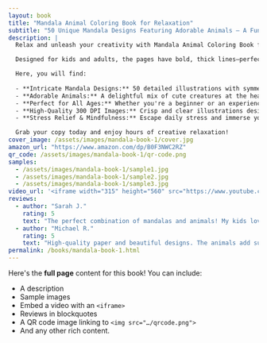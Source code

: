 ```yaml
---
layout: book
title: "Mandala Animal Coloring Book for Relaxation"
subtitle: "50 Unique Mandala Designs Featuring Adorable Animals – A Fun and Stress-Relieving Coloring Experience for Kids and Adults"
description: |
  Relax and unleash your creativity with Mandala Animal Coloring Book for Relaxation! This fun and stress-relieving book features 50 unique mandala designs, most featuring a cute animal at the center, plus seven pure mandalas for variety.

  Designed for kids and adults, the pages have bold, thick lines—perfect for crayons, markers, or colored pencils. The mix of simple and intricate patterns makes it enjoyable for all skill levels. Printed on high-quality, single-sided 8.5 x 8.5-inch paper that prevents bleed-through, it's ideal for stress relief, mindfulness, and artistic expression.

  Here, you will find:
  
  - **Intricate Mandala Designs:** 50 detailed illustrations with symmetrical patterns with thick, bold lines for easy coloring.
  - **Adorable Animals:** A delightful mix of cute creatures at the heart of each mandala.
  - **Perfect for All Ages:** Whether you're a beginner or an experienced colorist, these designs offer relaxation and creative joy.
  - **High-Quality 300 DPI Images:** Crisp and clear illustrations designed for beautifully vibrant results.
  - **Stress Relief & Mindfulness:** Escape daily stress and immerse yourself in the calming world of mandalas and animals.

  Grab your copy today and enjoy hours of creative relaxation!
cover_image: /assets/images/mandala-book-1/cover.jpg
amazon_url: "https://www.amazon.com/dp/B0F3NWC2RZ"
qr_code: /assets/images/mandala-book-1/qr-code.png
samples:
  - /assets/images/mandala-book-1/sample1.jpg
  - /assets/images/mandala-book-1/sample2.jpg
  - /assets/images/mandala-book-1/sample3.jpg
video_url: '<iframe width="315" height="560" src="https://www.youtube.com/embed/Y1RwdCKAJiQ" frameborder="0" allow="accelerometer; autoplay; clipboard-write; encrypted-media; gyroscope; picture-in-picture" allowfullscreen></iframe>'
reviews:
  - author: "Sarah J."
    rating: 5
    text: "The perfect combination of mandalas and animals! My kids love it and I find it very relaxing too."
  - author: "Michael R."
    rating: 5
    text: "High-quality paper and beautiful designs. The animals add such a cute touch to traditional mandalas."
permalink: /books/mandala-book-1.html
---
```


Here's the **full page** content for this book! You can include:

- A description
- Sample images
- Embed a video with an `<iframe>`
- Reviews in blockquotes
- A QR code image linking to `<img src="…/qrcode.png">`
- And any other rich content.